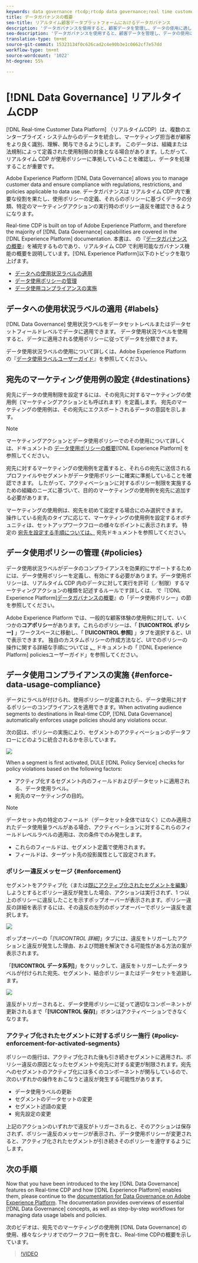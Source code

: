 ```yaml
---
keywords: data governance rtcdp;rtcdp data governance;real time customer data profile data governance
title: データガバナンスの概要
seo-title: リアルタイム顧客データプラットフォームにおけるデータガバナンス
description: 'データガバナンスを使用すると、顧客データを管理し、データの使用に適した規制、制限、ポリシーへのコンプライアンスを確保できます。 '
seo-description: 'データガバナンスを使用すると、顧客データを管理し、データの使用に適した規制、制限、ポリシーへのコンプライアンスを確保できます。 '
translation-type: tm+mt
source-git-commit: 15323134f0c626cad2c4e90b3e1c0662cf7e57dd
workflow-type: tm+mt
source-wordcount: '1022'
ht-degree: 55%

---
```



# [!DNL Data Governance] リアルタイムCDP

[!DNL Real-time Customer Data Platform] （リアルタイムCDP）は、複数のエンタープライズ・システムからのデータを統合し、マーケティング担当者が顧客をより良く識別、理解、関与できるようにします。 このデータは、組織または法規制によって定義された使用制限の対象となる場合があります。したがって、リアルタイム CDP が使用ポリシーに準拠していることを確認し、データを処理することが重要です。

Adobe Experience Platform [!DNL Data Governance] allows you to manage customer data and ensure compliance with regulations, restrictions, and policies applicable to data use. データガバナンスは リアルタイム CDP 内で重要な役割を果たし、使用ポリシーの定義、それらのポリシーに基づくデータの分類、特定のマーケティングアクションの実行時のポリシー違反を確認できるようになります。

Real-time CDP is built on top of Adobe Experience Platform, and therefore the majority of [!DNL Data Governance] capabilities are covered in the [!DNL Experience Platform] documentation. 本書は、 の『[データガバナンスの概要](../../data-governance/home.md)』を補完するものであり、リアルタイム CDP で利用可能なガバナンス機能の概要を説明しています。[!DNL Experience Platform]以下のトピックを取り上げます。

* [データへの使用状況ラベルの適用](#labels)
* [データ使用ポリシーの管理](#policies)
* [データ使用コンプライアンスの実施](#enforce-data-usage-compliance)

## データへの使用状況ラベルの適用 {#labels}

[!DNL Data Governance] 使用状況ラベルをデータセットレベルまたはデータセットフィールドレベルでデータに適用できます。 データ使用状況ラベルを使用すると、データに適用される使用ポリシーに従ってデータを分類できます。

データ使用状況ラベルの使用について詳しくは、Adobe Experience Platform の『[データ使用ラベルユーザーガイド](../../data-governance/labels/overview.md)』を参照してください。

## 宛先のマーケティング使用例の設定 {#destinations}

宛先にデータの使用制限を設定するには、その宛先に対するマーケティングの使用例（マーケティングアクションとも呼ばれます）を定義します。 宛先のマーケティングの使用例は、その宛先にエクスポートされるデータの意図を示します。

>[!NOTE]
>
>マーケティングアクションとデータ使用ポリシーでのその使用について詳しくは、ドキュメントの [データ使用ポリシーの概要](../../data-governance/policies/overview.md)[!DNL Experience Platform] を参照してください。

宛先に対するマーケティングの使用例を定義すると、それらの宛先に送信されるプロファイルやセグメントがデータ使用ポリシーに確実に準拠していることを確認できます。 したがって、アクティベーションに対するポリシー制限を実施するための組織のニーズに基づいて、目的のマーケティングの使用例を宛先に追加する必要があります。

マーケティングの使用例は、宛先を初めて設定する場合にのみ選択できます。 操作している宛先のタイプに応じて、マーケティングの使用例を設定するオポチュニティは、セットアップワークフローの様々なポイントに表示されます。 特定の [宛先を設定する手順については、](../destinations/destinations-overview.md) 宛先ドキュメントを参照してください。


## データ使用ポリシーの管理 {#policies}

データ使用状況ラベルがデータのコンプライアンスを効果的にサポートするためには、データ使用ポリシーを定義し、有効にする必要があります。データ使用ポリシーは、リアルタイム CDP 内のデータに対して実行を許可（／制限）するマーケティングアクションの種類を記述するルールです詳しくは、 で『[!DNL Experience Platform][データガバナンスの概要](../../data-governance/home.md)』の「データ使用ポリシー」の節を参照してください。

Adobe Experience Platform では、一般的な顧客体験の使用例に対して、いくつかの&#x200B;**コアポリシー**&#x200B;があります。これらのポリシーは、「 **[!UICONTROL ポリシー]** 」ワークスペースに移動し、「 **[!UICONTROL 参照]** 」タブを選択すると、UIで表示できます。 独自のカスタムポリシーの作成方法など、UIでのポリシーの操作に関する詳細な手順については [、](../../data-governance/policies/user-guide.md) ドキュメントの「 [!DNL Experience Platform] policiesユーザーガイド」を参照してください。

## データ使用コンプライアンスの実施 {#enforce-data-usage-compliance}

データにラベルが付けられ、使用ポリシーが定義されたら、データ使用に対するポリシーのコンプライアンスを適用できます。When activating audience segments to destinations in Real-time CDP, [!DNL Data Governance] automatically enforces usage policies should any violations occur.

次の図は、ポリシーの実施により、セグメントのアクティベーションのデータフローにどのように統合されるかを示しています。

![](assets/enforcement-flow.png)

When a segment is first activated, DULE [!DNL Policy Service] checks for policy violations based on the following factors:

* アクティブ化するセグメント内のフィールドおよびデータセットに適用される、データ使用ラベル。
* 宛先のマーケティングの目的。

>[!NOTE]
>
>データセット内の特定のフィールド（データセット全体ではなく）にのみ適用されたデータ使用量ラベルがある場合、アクティベーションに対するこれらのフィールドレベルラベルの適用は、次の条件でのみ発生します。
>* これらのフィールドは、セグメント定義で使用されます。
>* フィールドは、ターゲット先の投影属性として設定されます。


### ポリシー違反メッセージ {#enforcement}

セグメントをアクティブ化（または[既にアクティブ化されたセグメントを編集](#policy-enforcement-for-activated-segments)）しようとするとポリシー違反が発生した場合、アクションは実行されず、1 つ以上のポリシーに違反したことを示すポップオーバーが表示されます。ポリシー違反の詳細を表示するには、その違反の左列のポップオーバーでポリシー違反を選択します。

![](assets/violation-popover.png)

ポップオーバーの「*[!UICONTROL 詳細]*」タブには、違反をトリガーしたアクションと違反が発生した理由、および問題を解決できる可能性がある方法の案が表示されます。

「**[!UICONTROL データ系列]**」をクリックして、違反をトリガーしたデータラベルが付けられた宛先、セグメント、結合ポリシーまたはデータセットを追跡します。

![](assets/data-lineage.png)

違反がトリガーされると、データ使用ポリシーに従って適切なコンポーネントが更新されるまで「**[!UICONTROL 保存]**」ボタンはアクティベーションできなくなります。

### アクティブ化されたセグメントに対するポリシー施行 {#policy-enforcement-for-activated-segments}

ポリシーの施行は、アクティブ化された後も引き続きセグメントに適用され、ポリシー違反の原因となったセグメントや宛先に対する変更が制限されます。宛先へのセグメントのアクティブ化には多くのコンポーネントが関与しているので、次のいずれかの操作をおこなうと違反が発生する可能性があります。

* データ使用ラベルの更新
* セグメントのデータセットの変更
* セグメント述語の変更
* 宛先設定の変更

上記のアクションのいずれかで違反がトリガーされると、そのアクションは保存されず、ポリシー違反のメッセージが表示され、データ使用ポリシーが変更されると、アクティブ化されたセグメントが引き続きそのポリシーを遵守するようにします。

## 次の手順

Now that you have been introduced to the key [!DNL Data Governance] features on Real-time CDP and how [!DNL Experience Platform] enables them, please continue to the [documentation for Data Governance on Adobe Experience Platform](../../data-governance/home.md). The documentation provides overviews of essential [!DNL Data Governance] concepts, as well as step-by-step workflows for managing data usage labels and policies.

次のビデオは、宛先でのマーケティングの使用例 [!DNL Data Governance] の使用、様々なシナリオでのワークフロー例を含む、Real-time CDPの概要を示しています。

>[!VIDEO](https://video.tv.adobe.com/v/33631?quality=12&learn=on)